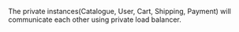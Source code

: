 The private instances(Catalogue, User, Cart, Shipping, Payment) will communicate each other using private load balancer.

